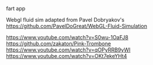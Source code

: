 fart app

Webgl fluid sim adapted from Pavel Dobryakov's https://github.com/PavelDoGreat/WebGL-Fluid-Simulation

https://www.youtube.com/watch?v=S0wu-1OaFJ8
https://github.com/zakaton/Pink-Trombone
https://www.youtube.com/watch?v=qOPyRRB9yWI
https://www.youtube.com/watch?v=OKt7ekeYHt4
